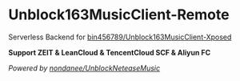 # Unblock163MusicClient-Remote

Serverless Backend for [bin456789/Unblock163MusicClient-Xposed](https://github.com/bin456789/Unblock163MusicClient-Xposed)

**Support ZEIT & LeanCloud & TencentCloud SCF & Aliyun FC**

*Powered by [nondanee/UnblockNeteaseMusic](https://github.com/nondanee/UnblockNeteaseMusic)*